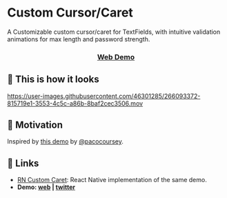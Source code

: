 # Custom Cursor/Caret

A Customizable custom cursor/caret for TextFields, with intuitive validation animations for max length and password strength.

<h3 align="center">
  <a href="https://aashu-dubey.github.io/flutter-samples/#/animations/custom-caret">
    Web Demo
  </a>
</h3>

## 👀 This is how it looks

https://user-images.githubusercontent.com/46301285/266093372-815719e1-3553-4c5c-a86b-8baf2cec3506.mov

## 🌻 Motivation

Inspired by [this demo](https://twitter.com/pacocoursey/status/1696389547696009554) by [@pacocoursey](https://twitter.com/pacocoursey).

## 🔗 Links

- [RN Custom Caret](https://github.com/Aashu-Dubey/react-native-animation-samples/tree/main/src/samples/custom_caret): React Native implementation of the same demo.
- **Demo: [web](https://aashu-dubey.github.io/flutter-samples/#/animations/custom-caret) \| [twitter](https://twitter.com/aashudubey_ad/status/1698966567718211766)**
